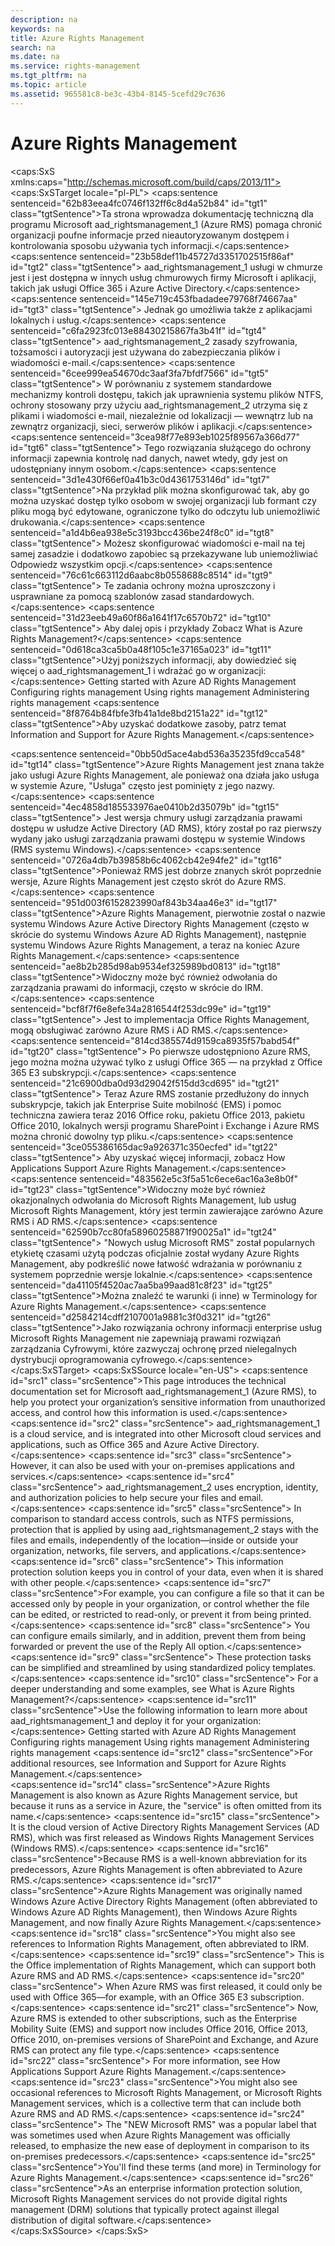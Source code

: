 ```yaml
---
description: na
keywords: na
title: Azure Rights Management
search: na
ms.date: na
ms.service: rights-management
ms.tgt_pltfrm: na
ms.topic: article
ms.assetid: 965581c8-be3c-43b4-8145-5cefd29c7636
---
```

# Azure Rights Management
<?xml version="1.0" encoding="utf-8"?>
<caps:SxS xmlns:caps="http://schemas.microsoft.com/build/caps/2013/11">
  <caps:SxSTarget locale="pl-PL">
    <developerConceptualDocument xsi:schemaLocation="http://ddue.schemas.microsoft.com/authoring/2003/5 http://dduestorage.blob.core.windows.net/ddueschema/developer.xsd" xmlns="http://ddue.schemas.microsoft.com/authoring/2003/5" xmlns:xlink="http://www.w3.org/1999/xlink" xmlns:xsi="http://www.w3.org/2001/XMLSchema-instance">
      <introduction>
        <para>
          <caps:sentence sentenceid="62b83eea4fc0746f132ff6c8d4a52b84" id="tgt1" class="tgtSentence">Ta strona wprowadza dokumentację techniczną dla programu Microsoft <token>aad_rightsmanagement_1</token> (Azure RMS) pomaga chronić organizacji poufne informacje przed nieautoryzowanym dostępem i kontrolowania sposobu używania tych informacji.</caps:sentence>
          <caps:sentence sentenceid="23b58def11b45727d3351702515f86af" id="tgt2" class="tgtSentence">
            <token>aad_rightsmanagement_1</token> usługi w chmurze jest i jest dostępna w innych usług chmurowych firmy Microsoft i aplikacji, takich jak usługi Office 365 i Azure Active Directory.</caps:sentence>
          <caps:sentence sentenceid="145e719c453fbadadee79768f74667aa" id="tgt3" class="tgtSentence"> Jednak go umożliwia także z aplikacjami lokalnych i usług.</caps:sentence>
        </para>
        <para>
          <caps:sentence sentenceid="c6fa2923fc013e88430215867fa3b41f" id="tgt4" class="tgtSentence">
            <token>aad_rightsmanagement_2</token> zasady szyfrowania, tożsamości i autoryzacji jest używana do zabezpieczania plików i wiadomości e-mail.</caps:sentence>
          <caps:sentence sentenceid="6cee999ea54670dc3aaf3fa7bfdf7566" id="tgt5" class="tgtSentence"> W porównaniu z systemem standardowe mechanizmy kontroli dostępu, takich jak uprawnienia systemu plików NTFS, ochrony stosowany przy użyciu <token>aad_rightsmanagement_2</token> utrzyma się z plikami i wiadomości e-mail, niezależnie od lokalizacji — wewnątrz lub na zewnątrz organizacji, sieci, serwerów plików i aplikacji.</caps:sentence>
          <caps:sentence sentenceid="3cea98f77e893eb1025f89567a366d77" id="tgt6" class="tgtSentence"> Tego rozwiązania służącego do ochrony informacji zapewnia kontrolę nad danych, nawet wtedy, gdy jest on udostępniany innym osobom.</caps:sentence>
        </para>
        <para>
          <caps:sentence sentenceid="3d1e430f66ef0a41b3c0d4361753146d" id="tgt7" class="tgtSentence">Na przykład plik można skonfigurować tak, aby go można uzyskać dostęp tylko osobom w swojej organizacji lub formant czy pliku mogą być edytowane, ograniczone tylko do odczytu lub uniemożliwić drukowania.</caps:sentence>
          <caps:sentence sentenceid="a1d4b6ea938e5c3193bcc436be24f8c0" id="tgt8" class="tgtSentence"> Możesz skonfigurować wiadomości e-mail na tej samej zasadzie i dodatkowo zapobiec są przekazywane lub uniemożliwiać Odpowiedz wszystkim opcji.</caps:sentence>
          <caps:sentence sentenceid="76c61c663112d6aabc8b0558688c8514" id="tgt9" class="tgtSentence"> Te zadania ochrony można uproszczony i usprawniane za pomocą szablonów zasad standardowych.</caps:sentence>
        </para>
        <para>
          <caps:sentence sentenceid="31d23eeb49a60f86a1641f17c6570b72" id="tgt10" class="tgtSentence">
      Aby dalej opis i przykłady Zobacz <link xlink:href="aeeebcd7-6646-4405-addf-ee1cc74df5df">What is Azure Rights Management?</link></caps:sentence>
        </para>
        <para>
          <caps:sentence sentenceid="0d618ca3ca5b0a48f105c1e37165a023" id="tgt11" class="tgtSentence">Użyj poniższych informacji, aby dowiedzieć się więcej o <token>aad_rightsmanagement_1</token> i wdrażać go w organizacji:</caps:sentence>
        </para>
        <list class="bullet">
          <listItem>
            <para>
              <link xlink:href="5214667c-ec69-42ca-8bbf-8cb22da8c62e">Getting started with Azure AD Rights Management</link>
            </para>
          </listItem>
          <listItem>
            <para>
              <link xlink:href="206a0bfe-0912-4e0e-aa15-484b000b264c">Configuring rights management</link>
            </para>
          </listItem>
          <listItem>
            <para>
              <link xlink:href="18564e4a-9364-4ed2-8f17-89d24fc0d878">Using rights management</link>
            </para>
          </listItem>
          <listItem>
            <para>
              <link xlink:href="a890e04a-4b70-41b5-8d5f-3c210a669faa">Administering rights management</link>
            </para>
          </listItem>
        </list>
        <para>
          <caps:sentence sentenceid="8f8764b84fbfe3fb41a1de8bd2151a22" id="tgt12" class="tgtSentence">Aby uzyskać dodatkowe zasoby, patrz temat <link xlink:href="7cc73d92-27d6-49ff-a8ab-2fae73519b4b">Information and Support for Azure Rights Management</link>.</caps:sentence>
        </para>
      </introduction>
      <section>
        <title>
          <caps:sentence sentenceid="b75b1651ff8c1f6e857670d70de57727" id="tgt13" class="tgtSentence">Znany także jako...</caps:sentence>
        </title>
        <content>
          <para>
            <caps:sentence sentenceid="0bb50d5ace4abd536a35235fd9cca548" id="tgt14" class="tgtSentence">Azure Rights Management jest znana także jako <legacyItalic>usługi Azure Rights Management</legacyItalic>, ale ponieważ ona działa jako usługa w systemie Azure, "Usługa" często jest pominięty z jego nazwy.</caps:sentence>
            <caps:sentence sentenceid="4ec4858d185533976ae0410b2d35079b" id="tgt15" class="tgtSentence"> Jest wersja chmury <legacyItalic>usługi zarządzania prawami dostępu w usłudze Active Directory</legacyItalic> (AD RMS), który został po raz pierwszy wydany jako <legacyItalic>usługi zarządzania prawami dostępu w systemie Windows</legacyItalic> (RMS systemu Windows).</caps:sentence>
          </para>
          <para>
            <caps:sentence sentenceid="0726a4db7b39858b6c4062cb42e94fe2" id="tgt16" class="tgtSentence">Ponieważ RMS jest dobrze znanych skrót poprzednie wersje, Azure Rights Management jest często skrót do <legacyItalic>Azure RMS</legacyItalic>.</caps:sentence>
          </para>
          <para>
            <caps:sentence sentenceid="951d003f6152823990af843b34aa46e3" id="tgt17" class="tgtSentence">Azure Rights Management, pierwotnie został o nazwie <legacyItalic>systemu Windows Azure Active Directory Rights Management</legacyItalic> (często w skrócie do <legacyItalic>systemu Windows Azure AD Rights Management</legacyItalic>), następnie  <legacyItalic>systemu Windows Azure Rights Management</legacyItalic>, a teraz na koniec <legacyItalic>Azure Rights Management</legacyItalic>.</caps:sentence>
          </para>
          <para>
            <caps:sentence sentenceid="ae8b2b285d98ab9534ef325989bd0813" id="tgt18" class="tgtSentence">Widoczny może być również odwołania do <legacyItalic>zarządzania prawami do informacji,</legacyItalic> często w skrócie do <legacyItalic>IRM</legacyItalic>.</caps:sentence>
            <caps:sentence sentenceid="bcf8f7f6e8efe34a2816544f253dc99e" id="tgt19" class="tgtSentence"> Jest to implementacja Office Rights Management, mogą obsługiwać zarówno Azure RMS i AD RMS.</caps:sentence>
            <caps:sentence sentenceid="814cd385574d9159ca8935f57babd54f" id="tgt20" class="tgtSentence">  Po pierwsze udostępniono Azure RMS, jego można można używać tylko z usługi Office 365 — na przykład z Office 365 E3 subskrypcji.</caps:sentence>
            <caps:sentence sentenceid="21c6900dba0d93d29042f515dd3cd695" id="tgt21" class="tgtSentence"> Teraz Azure RMS zostanie przedłużony do innych subskrypcje, takich jak Enterprise Suite mobilność (EMS) i pomoc techniczna zawiera teraz 2016 Office roku, pakietu Office 2013, pakietu Office 2010, lokalnych wersji programu SharePoint i Exchange i Azure RMS można chronić dowolny typ pliku.</caps:sentence>
            <caps:sentence sentenceid="3ce055386165dac9a926371c350ecfed" id="tgt22" class="tgtSentence"> Aby uzyskać więcej informacji, zobacz  <link xlink:href="2cdc7bde-4044-4021-b887-11476f99afd9">How Applications Support Azure Rights Management</link>.</caps:sentence>
          </para>
          <para>
            <caps:sentence sentenceid="483562e5c3f5a51c6ece6ac16a3e8b0f" id="tgt23" class="tgtSentence">Widoczny może być również okazjonalnych odwołania do <legacyItalic>Microsoft Rights Management</legacyItalic>, lub <legacyItalic>usług Microsoft Rights Management</legacyItalic>, który jest termin zawierające zarówno Azure RMS i AD RMS.</caps:sentence>
            <caps:sentence sentenceid="62590b7cc80fa58960258871f90025a1" id="tgt24" class="tgtSentence">  "<legacyItalic>Nowych usług Microsoft RMS</legacyItalic>" został popularnych etykietę czasami użytą podczas oficjalnie został wydany Azure Rights Management, aby podkreślić nowe łatwość wdrażania w porównaniu z systemem poprzednie wersje lokalnie.</caps:sentence>
          </para>
          <alert class="tip">
            <para>
              <caps:sentence sentenceid="da41105f4520ac7aa5ba99aad81c8f23" id="tgt25" class="tgtSentence">Można znaleźć te warunki (i inne) w <link xlink:href="742877bf-26f5-40e3-b1f7-8475e7c3ce11">Terminology for Azure Rights Management</link>.</caps:sentence>
            </para>
          </alert>
          <para>
            <caps:sentence sentenceid="d2584214cdff2107001a9881c3f0d321" id="tgt26" class="tgtSentence">Jako rozwiązania ochrony informacji enterprise usług Microsoft Rights Management nie zapewniają prawami rozwiązań zarządzania Cyfrowymi, które zazwyczaj ochronę przed nielegalnych dystrybucji oprogramowania cyfrowego.</caps:sentence>
          </para>
        </content>
      </section>
      <relatedTopics></relatedTopics>
    </developerConceptualDocument>
  </caps:SxSTarget>
  <caps:SxSSource locale="en-US">
    <developerConceptualDocument xsi:schemaLocation="http://ddue.schemas.microsoft.com/authoring/2003/5 http://dduestorage.blob.core.windows.net/ddueschema/developer.xsd" xmlns="http://ddue.schemas.microsoft.com/authoring/2003/5" xmlns:xlink="http://www.w3.org/1999/xlink" xmlns:xsi="http://www.w3.org/2001/XMLSchema-instance">
      <introduction>
        <para>
          <caps:sentence id="src1" class="srcSentence">This page introduces the technical documentation set for Microsoft <token>aad_rightsmanagement_1</token> (Azure RMS), to help you protect your organization’s sensitive information from unauthorized access, and control how this information is used.</caps:sentence>
          <caps:sentence id="src2" class="srcSentence">
            <token>aad_rightsmanagement_1</token> is a cloud service, and is integrated into other Microsoft cloud services and applications, such as Office 365 and Azure Active Directory.</caps:sentence>
          <caps:sentence id="src3" class="srcSentence"> However, it can also be used with your on-premises applications and services.</caps:sentence>
        </para>
        <para>
          <caps:sentence id="src4" class="srcSentence">
            <token>aad_rightsmanagement_2</token> uses encryption, identity, and authorization policies to help secure your files and email.</caps:sentence>
          <caps:sentence id="src5" class="srcSentence"> In comparison to standard access controls, such as NTFS permissions, protection that is applied by using <token>aad_rightsmanagement_2</token> stays with the files and emails, independently of the location—inside or outside your organization, networks, file servers, and applications.</caps:sentence>
          <caps:sentence id="src6" class="srcSentence"> This information protection solution keeps you in control of your data, even when it is shared with other people.</caps:sentence>
        </para>
        <para>
          <caps:sentence id="src7" class="srcSentence">For example, you can configure a file so that it can be accessed only by people in your organization, or control whether the file can be edited, or restricted to read-only, or prevent it from being printed.</caps:sentence>
          <caps:sentence id="src8" class="srcSentence"> You can configure emails similarly, and in addition, prevent them from being forwarded or prevent the use of the Reply All option.</caps:sentence>
          <caps:sentence id="src9" class="srcSentence"> These protection tasks can be simplified and streamlined by using standardized policy templates.</caps:sentence>
        </para>
        <para>
          <caps:sentence id="src10" class="srcSentence">
      For a deeper understanding and some examples, see <link xlink:href="aeeebcd7-6646-4405-addf-ee1cc74df5df">What is Azure Rights Management?</link></caps:sentence>
        </para>
        <para>
          <caps:sentence id="src11" class="srcSentence">Use the following information to learn more about <token>aad_rightsmanagement_1</token> and deploy it for your organization:</caps:sentence>
        </para>
        <list class="bullet">
          <listItem>
            <para>
              <link xlink:href="5214667c-ec69-42ca-8bbf-8cb22da8c62e">Getting started with Azure AD Rights Management</link>
            </para>
          </listItem>
          <listItem>
            <para>
              <link xlink:href="206a0bfe-0912-4e0e-aa15-484b000b264c">Configuring rights management</link>
            </para>
          </listItem>
          <listItem>
            <para>
              <link xlink:href="18564e4a-9364-4ed2-8f17-89d24fc0d878">Using rights management</link>
            </para>
          </listItem>
          <listItem>
            <para>
              <link xlink:href="a890e04a-4b70-41b5-8d5f-3c210a669faa">Administering rights management</link>
            </para>
          </listItem>
        </list>
        <para>
          <caps:sentence id="src12" class="srcSentence">For additional resources, see <link xlink:href="7cc73d92-27d6-49ff-a8ab-2fae73519b4b">Information and Support for Azure Rights Management</link>.</caps:sentence>
        </para>
      </introduction>
      <section>
        <title>
          <caps:sentence id="src13" class="srcSentence">Also known as ...</caps:sentence>
        </title>
        <content>
          <para>
            <caps:sentence id="src14" class="srcSentence">Azure Rights Management is also known as <legacyItalic>Azure Rights Management service</legacyItalic>, but because it runs as a service in Azure, the "service" is often omitted from its name.</caps:sentence>
            <caps:sentence id="src15" class="srcSentence"> It is the cloud version of <legacyItalic>Active Directory Rights Management Services</legacyItalic> (AD RMS), which was first released as <legacyItalic>Windows Rights Management Services</legacyItalic> (Windows RMS).</caps:sentence>
          </para>
          <para>
            <caps:sentence id="src16" class="srcSentence">Because RMS is a well-known abbreviation for its predecessors, Azure Rights Management is often abbreviated to <legacyItalic>Azure RMS</legacyItalic>.</caps:sentence>
          </para>
          <para>
            <caps:sentence id="src17" class="srcSentence">Azure Rights Management was originally named <legacyItalic>Windows Azure Active Directory Rights Management</legacyItalic> (often abbreviated to <legacyItalic>Windows Azure AD Rights Management</legacyItalic>), then  <legacyItalic>Windows Azure Rights Management</legacyItalic>, and now finally <legacyItalic>Azure Rights Management</legacyItalic>.</caps:sentence>
          </para>
          <para>
            <caps:sentence id="src18" class="srcSentence">You might also see references to <legacyItalic>Information Rights Management,</legacyItalic> often abbreviated to <legacyItalic>IRM</legacyItalic>.</caps:sentence>
            <caps:sentence id="src19" class="srcSentence"> This is the Office implementation of Rights Management, which can support both Azure RMS and AD RMS.</caps:sentence>
            <caps:sentence id="src20" class="srcSentence">  When Azure RMS was first released, it could only be used with Office 365—for example, with an Office 365 E3 subscription.</caps:sentence>
            <caps:sentence id="src21" class="srcSentence"> Now, Azure RMS  is extended to other subscriptions, such as the Enterprise Mobility Suite (EMS) and support now includes Office 2016, Office 2013, Office 2010, on-premises versions of SharePoint and Exchange, and Azure RMS can protect any file type.</caps:sentence>
            <caps:sentence id="src22" class="srcSentence"> For more information, see  <link xlink:href="2cdc7bde-4044-4021-b887-11476f99afd9">How Applications Support Azure Rights Management</link>.</caps:sentence>
          </para>
          <para>
            <caps:sentence id="src23" class="srcSentence">You might also see occasional references to <legacyItalic>Microsoft Rights Management</legacyItalic>, or <legacyItalic>Microsoft Rights Management services</legacyItalic>, which is a collective term that can include both Azure RMS and AD RMS.</caps:sentence>
            <caps:sentence id="src24" class="srcSentence">  The "<legacyItalic>NEW Microsoft RMS</legacyItalic>" was a popular label that was sometimes used  when Azure Rights Management was officially released, to emphasize the new ease of deployment in comparison to its on-premises predecessors.</caps:sentence>
          </para>
          <alert class="tip">
            <para>
              <caps:sentence id="src25" class="srcSentence">You'll find these terms (and more) in <link xlink:href="742877bf-26f5-40e3-b1f7-8475e7c3ce11">Terminology for Azure Rights Management</link>.</caps:sentence>
            </para>
          </alert>
          <para>
            <caps:sentence id="src26" class="srcSentence">As an enterprise information protection solution, Microsoft Rights Management services do not provide digital rights management (DRM) solutions that typically protect against illegal distribution of digital software.</caps:sentence>
          </para>
        </content>
      </section>
      <relatedTopics></relatedTopics>
    </developerConceptualDocument>
  </caps:SxSSource>
</caps:SxS>